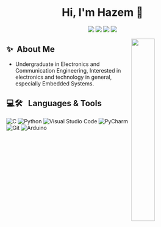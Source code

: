 <h1 align="center">Hi, I'm Hazem 👋</h1>
<p align="center">
    <a href="https://www.linkedin.com/in/hazem-nasr-b8b70a297"><img src="https://img.shields.io/badge/linkedin-%230177B5?style=flat&logo=linkedin&logoColor=white"/></a>
    <a href="https://www.facebook.com/hazem.nasr.165"><img src="https://img.shields.io/badge/Facebook-%231877F2.svg?style=flat&logo=Facebook&logoColor=white"/></a>
    <a href="mailto:hazemnasr107@gmail.com"><img src="https://img.shields.io/badge/Gmail-D14836?style=flat&logo=gmail&logoColor=white""/></a>
    <a href="https://discordapp.com/users/569120804483235841"><img src="https://img.shields.io/badge/Discord-4634f0?logo=discord&logoColor=white&style=flat"/></a>
  </p>
    <img src="https://media0.giphy.com/media/qgQUggAC3Pfv687qPC/giphy.gif?cid=6c09b9525nx2hasiq6pptd30pbjk44r135tt34h1r2nbgsq6&ep=v1_internal_gif_by_id&rid=giphy.gif&ct=g" align="right" width="35%"/>
    
## ✨&nbsp; About Me
- Undergraduate in Electronics and Communication Engineering, Interested in electronics and technology in general, especially Embedded Systems.


## 💻🛠 &nbsp; Languages & Tools
![C](https://img.shields.io/badge/c-%2300599C.svg?style=flate&logo=c&logoColor=white)
![Python](https://img.shields.io/badge/python-3670A0?style=flat&logo=python&logoColor=ffdd54)
![Visual Studio Code](https://img.shields.io/badge/Visual%20Studio%20Code-0078d7.svg?style=flat&logo=visual-studio-code&logoColor=white)
![PyCharm](https://img.shields.io/badge/pycharm-143?style=flat&logo=pycharm&logoColor=black&color=black&labelColor=green)
![Git](https://img.shields.io/badge/git-%23F05033.svg?style=flat&logo=git&logoColor=white)
![Arduino](https://img.shields.io/badge/Arduino_IDE-00979D?style=flat&logo=arduino&logoColor=white)



              
